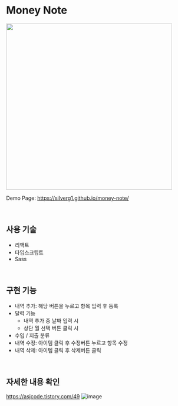 # Money Note

<img src="https://user-images.githubusercontent.com/37791485/212610864-70fbf94d-813c-49a8-91b9-95803d09de80.png" width="450">

Demo Page: https://silverg1.github.io/money-note/

<br/>

## 사용 기술
* 리액트
* 타입스크립트
* Sass

<br/>

## 구현 기능
* 내역 추가: 해당 버튼을 누르고 항목 입력 후 등록
* 달력 기능
    * 내역 추가 중 날짜 입력 시
    * 상단 월 선택 버튼 클릭 시
* 수입 / 지출 분류
* 내역 수정: 아이템 클릭 후 수정버튼 누르고 항목 수정
* 내역 삭제: 아이템 클릭 후 삭제버튼 클릭

<br/>

## 자세한 내용 확인
https://asjcode.tistory.com/49
![image](https://user-images.githubusercontent.com/37791485/215259683-a9b004e3-3220-4ce7-a0fe-1bae71103ea6.png)
